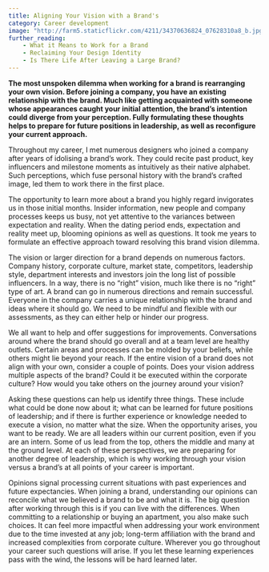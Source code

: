 ```yaml
---
title: Aligning Your Vision with a Brand's
category: Career development
image: "http://farm5.staticflickr.com/4211/34370636824_07628310a8_b.jpg"
further_reading:
    - What it Means to Work for a Brand
    - Reclaiming Your Design Identity
    - Is There Life After Leaving a Large Brand?
---
```

**The most unspoken dilemma when working for a brand is rearranging your own vision. Before joining a company, you have an existing relationship with the brand. Much like getting acquainted with someone whose appearances caught your initial attention, the brand’s intention could diverge from your perception. Fully formulating these thoughts helps to prepare for future positions in leadership, as well as reconfigure your current approach.**

Throughout my career, I met numerous designers who joined a company after years of idolising a brand’s work. They could recite past product, key influencers and milestone moments as intuitively as their native alphabet. Such perceptions, which fuse personal history with the brand’s crafted image, led them to work there in the first place. 

The opportunity to learn more about a brand you highly regard invigorates us in those initial months. Insider information, new people and company processes keeps us busy, not yet attentive to the variances between expectation and reality. When the dating period ends, expectation and reality meet up, blooming opinions as well as questions. It took me years to formulate an effective approach toward resolving this brand vision dilemma. 

The vision or larger direction for a brand depends on numerous factors. Company history, corporate culture, market state, competitors, leadership style, department interests and investors join the long list of possible influencers. In a way, there is no “right” vision, much like there is no “right” type of art. A brand can go in numerous directions and remain successful. Everyone in the company carries a unique relationship with the brand and ideas where it should go. We need to be mindful and flexible with our assessments, as they can either help or hinder our progress. 

We all want to help and offer suggestions for improvements. Conversations around where the brand should go overall and at a team level are healthy outlets. Certain areas and processes can be molded by your beliefs, while others might lie beyond your reach. If the entire vision of a brand does not align with your own, consider a couple of points. Does your vision address multiple aspects of the brand? Could it be executed within the corporate culture? How would you take others on the journey around your vision? 

Asking these questions can help us identify three things. These include what could be done now about it; what can be learned for future positions of leadership; and if there is further experience or knowledge needed to execute a vision, no matter what the size. When the opportunity arises, you want to be ready. We are all leaders within our current position, even if you are an intern. Some of us lead from the top, others the middle and many at the ground level. At each of these perspectives, we are preparing for another degree of leadership, which is why working through your vision versus a brand’s at all points of your career is important. 

Opinions signal processing current situations with past experiences and future expectancies. When joining a brand, understanding our opinions can reconcile what we believed a brand to be and what it is. The big question after working through this is if you can live with the differences. When committing to a relationship or buying an apartment, you also make such choices. It can feel more impactful when addressing your work environment due to the time invested at any job; long-term affiliation with the brand and increased complexities from corporate culture. Wherever you go throughout your career such questions will arise. If you let these learning experiences pass with the wind, the lessons will be hard learned later.